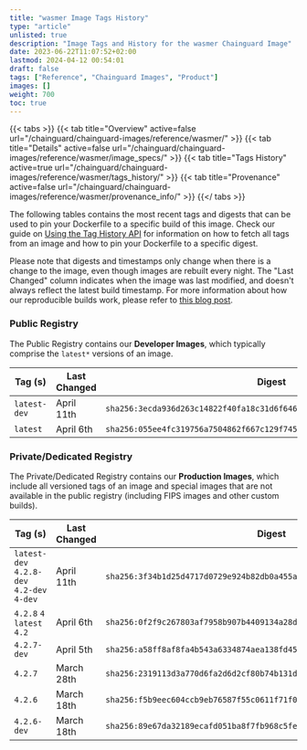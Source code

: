 ```yaml
---
title: "wasmer Image Tags History"
type: "article"
unlisted: true
description: "Image Tags and History for the wasmer Chainguard Image"
date: 2023-06-22T11:07:52+02:00
lastmod: 2024-04-12 00:54:01
draft: false
tags: ["Reference", "Chainguard Images", "Product"]
images: []
weight: 700
toc: true
---
```


{{< tabs >}}
{{< tab title="Overview" active=false url="/chainguard/chainguard-images/reference/wasmer/" >}}
{{< tab title="Details" active=false url="/chainguard/chainguard-images/reference/wasmer/image_specs/" >}}
{{< tab title="Tags History" active=true url="/chainguard/chainguard-images/reference/wasmer/tags_history/" >}}
{{< tab title="Provenance" active=false url="/chainguard/chainguard-images/reference/wasmer/provenance_info/" >}}
{{</ tabs >}}

The following tables contains the most recent tags and digests that can be used to pin your Dockerfile to a specific build of this image. Check our guide on [Using the Tag History API](/chainguard/chainguard-images/using-the-tag-history-api/) for information on how to fetch all tags from an image and how to pin your Dockerfile to a specific digest.

Please note that digests and timestamps only change when there is a change to the image, even though images are rebuilt every night. The "Last Changed" column indicates when the image was last modified, and doesn't always reflect the latest build timestamp. For more information about how our reproducible builds work, please refer to [this blog post](https://www.chainguard.dev/unchained/reproducing-chainguards-reproducible-image-builds).

### Public Registry
The Public Registry contains our **Developer Images**, which typically comprise the `latest*` versions of an image.

| Tag (s)       | Last Changed | Digest                                                                    |
|---------------|--------------|---------------------------------------------------------------------------|
|  `latest-dev` | April 11th   | `sha256:3ecda936d263c14822f40fa18c31d6f6465a644fbe988189d9565352bc40aec9` |
|  `latest`     | April 6th    | `sha256:055ee4fc319756a7504862f667c129f7457cffe56c00f68985d30b0767988627` |


### Private/Dedicated Registry
The Private/Dedicated Registry contains our **Production Images**, which include all versioned tags of an image and special images that are not available in the public registry (including FIPS images and other custom builds).

| Tag (s)                                     | Last Changed | Digest                                                                    |
|---------------------------------------------|--------------|---------------------------------------------------------------------------|
|  `latest-dev` `4.2.8-dev` `4.2-dev` `4-dev` | April 11th   | `sha256:3f34b1d25d4717d0729e924b82db0a455acd448f193d67e5e55932d365194794` |
|  `4.2.8` `4` `latest` `4.2`                 | April 6th    | `sha256:0f2f9c267803af7958b907b4409134a28d289e373e317d46f40e4b36227e12ca` |
|  `4.2.7-dev`                                | April 5th    | `sha256:a58ff8af8fa4b543a6334874aea138fd45c015f0e7fa74ae8a728ddd9e13018e` |
|  `4.2.7`                                    | March 28th   | `sha256:2319113d3a770d6fa2d6d2cf80b74b131de7ee38927123477dedcaa069c11790` |
|  `4.2.6`                                    | March 18th   | `sha256:f5b9eec604ccb9eb76587f55c0611f71f04cbbe80bbd5317b37bb01981488f61` |
|  `4.2.6-dev`                                | March 18th   | `sha256:89e67da32189ecafd051ba8f7fb968c5fefb5a18b202056b942a338f8c2be711` |

